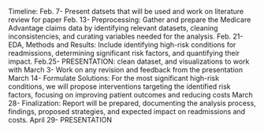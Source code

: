 Timeline:
Feb. 7- Present datsets that will be used and work on literature review for paper
Feb. 13- Preprocessing: Gather and prepare the Medicare Advantage claims data by identifying relevant datasets, cleaning inconsistencies, and curating variables needed for the analysis.
Feb. 21- EDA, Methods and Results: Include identifying high-risk conditions for readmissions, determining significant risk factors, and quantifying their impact.
Feb.25- PRESENTATION: clean dataset, and visualizations to work with 
March 3- Work on any revision and feedback from the presentation
March 14- Formulate Solutions: For the most significant high-risk conditions, we will propose interventions targeting the identified risk factors, focusing on improving patient outcomes and reducing costs
March 28- Finalization: Report will be prepared, documenting the analysis process, findings, proposed strategies, and expected impact on readmissions and costs.
April 29- PRESENTATION
